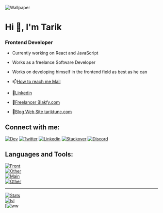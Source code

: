 ![Wallpaper](https://user-images.githubusercontent.com/58959408/232639433-cb0aea21-66f0-4508-a771-85e2089c5a87.gif)

# Hi 👋, I'm Tarik 

### Frontend Developer

- Currently working on React and JavaScript
- Works as a freelance Software Developer
- Works on developing himself in the frontend field as best as he can


- 📫[How to reach me Mail](tarktunc@hotmail.com)
- 📄[Linkedin](https://www.linkedin.com/in/tarktunc/)
- 💬[Freelancer Blakfy.com](https://blakfy.com)
- 💬[Blog Web Site tariktunc.com](https://tariktunc.com)

## Connect with me:
[![Dev](https://skillicons.dev/icons?i=devto)](https://dev.to/tariktunc)
[![Twitter](https://skillicons.dev/icons?i=twitter)](https://twitter.com/tarkktunc)
[![Linkedin](https://skillicons.dev/icons?i=linkedin)](https://www.linkedin.com/in/tarktunc/)
[![Stackover](https://skillicons.dev/icons?i=stackoverflow)](https://stackoverflow.com/users/21361438/tar%c4%b1k-tunc)
[![Discord](https://skillicons.dev/icons?i=discord)](https://discord.com/invite/kZWEEvmQAK)

## Languages and Tools:
[![Front](https://skillicons.dev/icons?i=html,css,sass,tailwind)](https://github.com/tariktunc)
<br>
[![Other](https://skillicons.dev/icons?i=github,git,linux)](https://github.com/tariktunc)
<br>
[![Main](https://skillicons.dev/icons?i=js,react,nextjs,express,redux)](https://github.com/tariktunc)
<br>
[![Other](https://skillicons.dev/icons?i=c,mongodb,nodejs,ts)](https://github.com/tariktunc)

---

[![Stats](https://github-readme-streak-stats.herokuapp.com/?user=tariktunc&)](https://github.com/tariktunc)
<br>
[![lvl](https://komarev.com/ghpvc/?username=tariktunc&label=Profile%20views&color=0e75b6&style=flat)](https://github.com/tariktunc)
<br>
[![ww](https://user-images.githubusercontent.com/58959408/157782696-8bc9ca49-ca61-4ab5-8b83-49c4e76c1a8f.svg)
